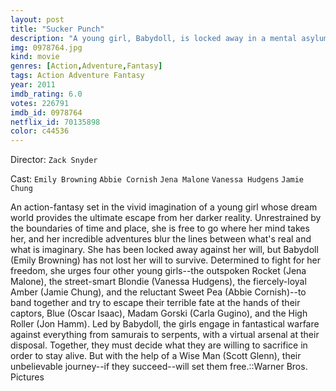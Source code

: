 ```yaml
---
layout: post
title: "Sucker Punch"
description: "A young girl, Babydoll, is locked away in a mental asylum by her abusive stepfather, where she will undergo a lobotomy in five days' time. Faced with unimaginable odds, she retreats to a fantastical world in her imagination where she and four other female asylum inmates plot to escape the facility. The line between reality and fantasy blurs as Babydoll and the others, plus a mysterious guide, fight to retrieve the f.."
img: 0978764.jpg
kind: movie
genres: [Action,Adventure,Fantasy]
tags: Action Adventure Fantasy 
year: 2011
imdb_rating: 6.0
votes: 226791
imdb_id: 0978764
netflix_id: 70135898
color: c44536
---
```

Director: `Zack Snyder`  

Cast: `Emily Browning` `Abbie Cornish` `Jena Malone` `Vanessa Hudgens` `Jamie Chung` 

An action-fantasy set in the vivid imagination of a young girl whose dream world provides the ultimate escape from her darker reality. Unrestrained by the boundaries of time and place, she is free to go where her mind takes her, and her incredible adventures blur the lines between what's real and what is imaginary. She has been locked away against her will, but Babydoll (Emily Browning) has not lost her will to survive. Determined to fight for her freedom, she urges four other young girls--the outspoken Rocket (Jena Malone), the street-smart Blondie (Vanessa Hudgens), the fiercely-loyal Amber (Jamie Chung), and the reluctant Sweet Pea (Abbie Cornish)--to band together and try to escape their terrible fate at the hands of their captors, Blue (Oscar Isaac), Madam Gorski (Carla Gugino), and the High Roller (Jon Hamm). Led by Babydoll, the girls engage in fantastical warfare against everything from samurais to serpents, with a virtual arsenal at their disposal. Together, they must decide what they are willing to sacrifice in order to stay alive. But with the help of a Wise Man (Scott Glenn), their unbelievable journey--if they succeed--will set them free.::Warner Bros. Pictures